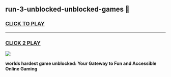 
## run-3-unblocked-unblocked-games 👋
<h3>
<a href="https://premium.freeplayer.one?title=run-3-unblocked-unblocked-games&ref=14F">CLICK TO PLAY</a></h3>
<hr>

<h3>
<a href="https://premium.freeplayer.one?title=run-3-unblocked-unblocked-games&ref=14F">CLICK 2 PLAY</a>
  
</h3>

<a href="https://premium.freeplayer.one?title=run-3-unblocked-unblocked-games&ref=12F/"><img src="https://clearcache.store/games.png"></a>


**worlds hardest game unblocked: Your Gateway to Fun and Accessible Online Gaming**
